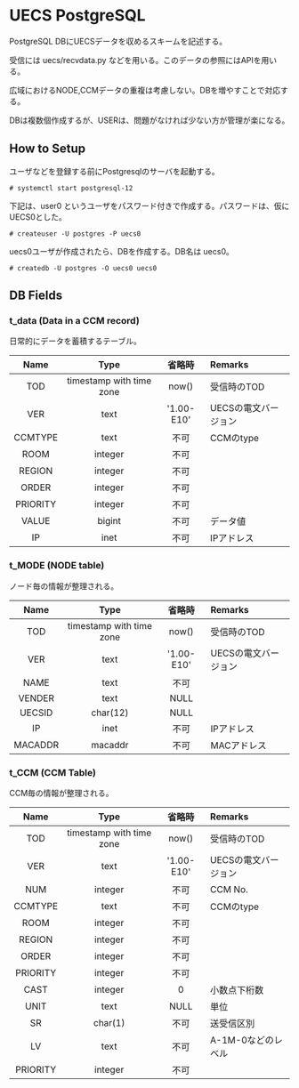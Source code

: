 # UECS PostgreSQL

PostgreSQL DBにUECSデータを収めるスキームを記述する。

受信には uecs/recvdata.py などを用いる。このデータの参照にはAPIを用いる。

広域におけるNODE,CCMデータの重複は考慮しない。DBを増やすことで対応する。

DBは複数個作成するが、USERは、問題がなければ少ない方が管理が楽になる。

## How to Setup

ユーザなどを登録する前にPostgresqlのサーバを起動する。

    # systemctl start postgresql-12

下記は、user0 というユーザをパスワード付きで作成する。パスワードは、仮にUECS0とした。

    # createuser -U postgres -P uecs0

uecs0ユーザが作成されたら、DBを作成する。DB名は uecs0。

    # createdb -U postgres -O uecs0 uecs0


## DB Fields

### t_data (Data in a CCM record)

日常的にデータを蓄積するテーブル。

| Name     | Type                     | 省略時     | Remarks              |
|:--------:|:------------------------:|:----------:|:---------------------|
| TOD      | timestamp with time zone | now()      | 受信時のTOD          |
| VER      | text                     | '1.00-E10' | UECSの電文バージョン |
| CCMTYPE  | text                     | 不可       | CCMのtype            |
| ROOM     | integer                  | 不可       |                      |
| REGION   | integer                  | 不可       |                      |
| ORDER    | integer                  | 不可       |                      |
| PRIORITY | integer                  | 不可       |                      |
| VALUE    | bigint                   | 不可       | データ値             |
| IP       | inet                     | 不可       | IPアドレス           |

### t_MODE (NODE table)

ノード毎の情報が整理される。

| Name     | Type                     | 省略時     | Remarks              |
|:--------:|:------------------------:|:----------:|:---------------------|
| TOD      | timestamp with time zone | now()      | 受信時のTOD          |
| VER      | text                     | '1.00-E10' | UECSの電文バージョン |
| NAME     | text                     | 不可       |                      |
| VENDER   | text                     | NULL       |                      |
| UECSID   | char(12)                 | NULL       |                      |
| IP       | inet                     | 不可       | IPアドレス           |
| MACADDR  | macaddr                  | 不可       | MACアドレス          |

### t_CCM (CCM Table)

CCM毎の情報が整理される。

| Name     | Type                     | 省略時     | Remarks              |
|:--------:|:------------------------:|:----------:|:---------------------|
| TOD      | timestamp with time zone | now()      | 受信時のTOD          |
| VER      | text                     | '1.00-E10' | UECSの電文バージョン |
| NUM      | integer                  | 不可       | CCM No.              |
| CCMTYPE  | text                     | 不可       | CCMのtype            |
| ROOM     | integer                  | 不可       |                      |
| REGION   | integer                  | 不可       |                      |
| ORDER    | integer                  | 不可       |                      |
| PRIORITY | integer                  | 不可       |                      |
| CAST     | integer                  | 0          | 小数点下桁数         |
| UNIT     | text                     | NULL       | 単位                 |
| SR       | char(1)                  | 不可       | 送受信区別           |
| LV       | text                     | 不可       | A-1M-0などのレベル   |
| PRIORITY | integer                  | 不可       |                      |

